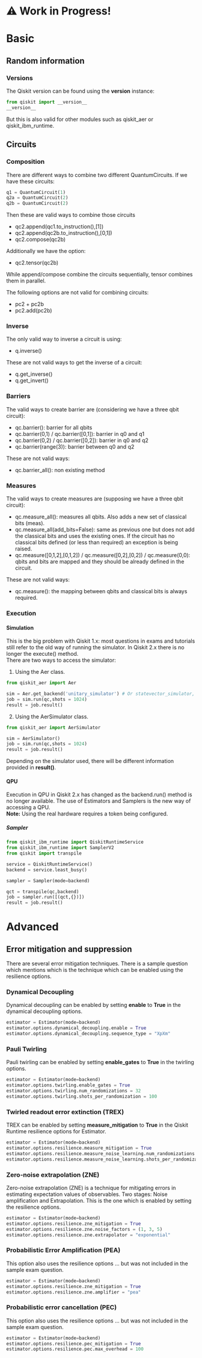 # ⚠️ Work in Progress!

# Basic

## Random information

### Versions
The Qiskit version can be found using the __version__ instance:
```python
from qiskit import __version__
__version__
```
But this is also valid for other modules such as qiskit_aer or qiskit_ibm_runtime.

## Circuits

### Composition
There are different ways to combine two different QuantumCircuits. If we have these circuits:  

```python
q1 = QuantumCircuit(1) 
q2a = QuantumCircuit(2) 
q2b = QuantumCircuit(2) 
```  
Then these are valid ways to combine those circuits 
- qc2.append(qc1.to_instruction(),[1])
- qc2.append(qc2b.to_instruction(),[0,1])
- qc2.compose(qc2b)

Additionally we have the option:
- qc2.tensor(qc2b)

While append/compose combine the circuits sequentially, tensor combines them in parallel.

The following options are not valid for combining circuits:
- pc2 + pc2b
- pc2.add(pc2b)

### Inverse
The only valid way to inverse a circuit is using:
- q.inverse()

These are not valid ways to get the inverse of a circuit:
- q.get_inverse()
- q.get_invert()

### Barriers
The valid ways to create barrier are (considering we have a three qbit circuit):  
-	qc.barrier(): barrier for all qbits  
-	qc.barrier(0,1) / qc.barrier([0,1]): barrier in q0 and q1  
-	qc.barrier(0,2) / qc.barrier([0,2]): barrier in q0 and q2  
-	qc.barrier(range(3)): barrier between q0 and q2  

These are not valid ways:
-	qc.barrier_all(): non existing method  

### Measures
The valid ways to create measures are (supposing we have a three qbit circuit):  
-	qc.measure_all(): measures all qbits. Also adds a new set of classical bits (meas).  
-	qc.measure_all(add_bits=False): same as previous one but does not add the classical bits and uses the existing ones. If the circuit has no classical bits defined (or less than required) an exception is being raised.   
-	qc.measure([0,1,2],[0,1,2]) / qc.measure([0,2],[0,2]) / qc.measure(0,0): qbits and bits are mapped and they should be already defined in the circuit.  

These are not valid ways:  
-	qc.measure(): the mapping between qbits and classical bits is always required.

### Execution

#### Simulation
This is the big problem with Qiskit 1.x: most questions in exams and tutorials still refer to the old way of running the simulator. In Qiskit 2.x there is no longer the execute() method.  
There are two ways to access the simulator:  

1. Using the Aer class.  
```python
from qiskit_aer import Aer

sim = Aer.get_backend('unitary_simulator') # Or statevector_simulator, qasm_simulator, aer simulator...
job = sim.run(qc,shots = 1024)
result = job.result()
```
2. Using the AerSimulator class.  
```python
from qiskit_aer import AerSimulator

sim = AerSimulator()
job = sim.run(qc,shots = 1024)
result = job.result()
```
Depending on the simulator used, there will be different information provided in **result()**.

#### QPU
Execution in QPU in Qiskit 2.x has changed as the backend.run() method is no longer available. The use of Estimators and Samplers is the new way of accessing a QPU.  
**Note:** Using the real hardware requires a token being configured.  

##### Sampler
```python
from qiskit_ibm_runtime import QiskitRuntimeService
from qiskit_ibm_runtime import SamplerV2
from qiskit import transpile

service = QiskitRuntimeService()
backend = service.least_busy()

sampler = Sampler(mode=backend)

qct = transpile(qc,backend)
job = sampler.run([(qct,{})])
result = job.result()
```

# Advanced

## Error mitigation and suppression
There are several error mitigation techniques. There is a sample question which mentions which is the technique which can be enabled using the resilience options.

### Dynamical Decoupling
Dynamical decoupling can be enabled by setting **enable** to **True** in the dynamical decoupling options.
```python
estimator = Estimator(mode=backend)
estimator.options.dynamical_decoupling.enable = True
estimator.options.dynamical_decoupling.sequence_type = "XpXm"
```

### Pauli Twirling
Pauli twirling can be enabled by setting **enable_gates** to **True** in the twirling options.
```python
estimator = Estimator(mode=backend)
estimator.options.twirling.enable_gates = True
estimator.options.twirling.num_randomizations = 32
estimator.options.twirling.shots_per_randomization = 100
```

### Twirled readout error extinction (TREX)
TREX can be enabled by setting **measure_mitigation** to **True** in the Qiskit Runtime resilience options for Estimator.
```python
estimator = Estimator(mode=backend)
estimator.options.resilience.measure_mitigation = True
estimator.options.resilience.measure_noise_learning.num_randomizations = 32
estimator.options.resilience.measure_noise_learning.shots_per_randomization = 100
```

### Zero-noise extrapolation (ZNE)
Zero-noise extrapolation (ZNE) is a technique for mitigating errors in estimating expectation values of observables. Two stages: Noise amplification and Extrapolation. 
This is the one which is enabled by setting the resilience options.
```python
estimator = Estimator(mode=backend)
estimator.options.resilience.zne_mitigation = True
estimator.options.resilience.zne.noise_factors = (1, 3, 5)
estimator.options.resilience.zne.extrapolator = "exponential"
```

### Probabilistic Error Amplification (PEA)
This option also uses the resilience options ... but was not included in the sample exam question.
```python
estimator = Estimator(mode=backend)
estimator.options.resilience.zne_mitigation = True
estimator.options.resilience.zne.amplifier = "pea"
```

### Probabilistic error cancellation (PEC)
This option also uses the resilience options ... but was not included in the sample exam question.
```python
estimator = Estimator(mode=backend)
estimator.options.resilience.pec_mitigation = True
estimator.options.resilience.pec.max_overhead = 100
```

